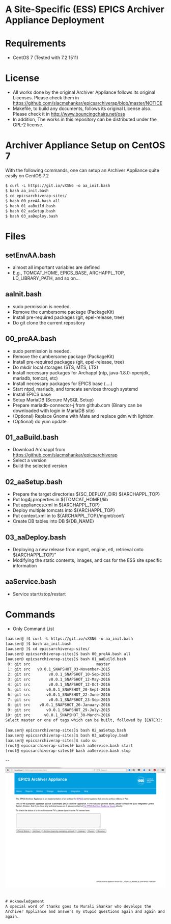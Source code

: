 A Site-Specific (ESS) EPICS Archiver Appliance Deployment
=================

# Requirements

* CentOS 7 (Tested with 7.2 1511) 

# License

* All works done by the original Archiver Appliance follows its original Licenses. Please check them in
https://github.com/slacmshankar/epicsarchiverap/blob/master/NOTICE
* Makefile, to build any documents, follows its original License also. Please check it in  http://www.bouncingchairs.net/oss
* In addition, The works in this repository can be distributed under the GPL-2 license.

# Archiver Appliance Setup on CentOS 7

With the following commands, one can setup an Archiver Appliance quite easily on CentOS 7.2

```
$ curl -L https://git.io/vXSN6 -o aa_init.bash
$ bash aa_init.bash 
$ cd epicsarchiverap-sites/
$ bash 00_preAA.bash all
$ bash 01_aaBuild.bash 
$ bash 02_aaSetup.bash 
$ bash 03_aaDeploy.bash
```

# Files

## setEnvAA.bash
* almost all important variables are defined
* E.g., TOMCAT_HOME, EPICS_BASE, ARCHAPPL_TOP, LD_LIBRARY_PATH, and so on... 

## aaInit.bash
* sudo permission is needed.
* Remove the cumbersome package (PackageKit)
* Install pre-required packages (git, epel-release, tree)
* Do git clone the current repository

## 00_preAA.bash
* sudo permission is needed.
* Remove the cumbersome package (PackageKit) 
* Install pre-required packages (git, epel-release, tree)
* Do mkdir local storages (STS, MTS, LTS)
* Install necessary packages for Archappl (ntp, java-1.8.0-openjdk, mariadb, tomcat, etc)
* Install necessary packages for EPICS base (....)
* Start ntpd, mariadb, and tomcate services through systemd
* Install EPICS base
* Setup MariaDB (Secure MySQL Setup)
* Prepare mariadb-connector-j from github.com (Binary can be downloaded with login in MariaDB site)
* (Optional) Replace Gnome with Mate and replace gdm with lightdm
* (Optional) do yum update

## 01_aaBuild.bash
* Download Archappl from https://github.com/slacmshankar/epicsarchiverap
* Select a version
* Build the selected version

## 02_aaSetup.bash
* Prepare the target directories ${SC_DEPLOY_DIR} ${ARCHAPPL_TOP}
* Put log4j.properties in ${TOMCAT_HOME}/lib
* Put appliances.xml in  ${ARCHAPPL_TOP}
* Deploy multiple tomcats into ${ARCHAPPL_TOP}
* Put context.xml in to ${ARCHAPPL_TOP}/mgmt/conf/
* Create DB tables into DB ${DB_NAME}

## 03_aaDeploy.bash
* Deploying a new release from mgmt, engine, etl, retrieval onto ${ARCHAPPL_TOP}"
* Modifying the static contents, images, and css for the ESS site specific information

## aaService.bash
* Service start/stop/restart

# Commands

* Only Command List

```
[aauser@ ]$ curl -L https://git.io/vXSN6 -o aa_init.bash
[aauser@ ]$ bash aa_init.bash 
[aauser@ ]$ cd epicsarchiverap-sites/
[aauser@ epicsarchiverap-sites]$ bash 00_preAA.bash all
[aauser@ epicsarchiverap-sites]$ bash 01_aaBuild.bash 
 0: git src                             master
 1: git src   v0.0.1_SNAPSHOT_03-November-2015
 2: git src        v0.0.1_SNAPSHOT_10-Sep-2015
 3: git src        v0.0.1_SNAPSHOT_12-May-2016
 4: git src        v0.0.1_SNAPSHOT_12-Oct-2016
 5: git src       v0.0.1_SNAPSHOT_20-Sept-2016
 6: git src       v0.0.1_SNAPSHOT_22-June-2016
 7: git src        v0.0.1_SNAPSHOT_23-Sep-2015
 8: git src    v0.0.1_SNAPSHOT_26-January-2016
 9: git src       v0.0.1_SNAPSHOT_29-July-2015
10: git src      v0.0.1_SNAPSHOT_30-March-2016
Select master or one of tags which can be built, followed by [ENTER]:

[aauser@ epicsarchiverap-sites]$ bash 02_aaSetup.bash 
[aauser@ epicsarchiverap-sites]$ bash 03_aaDeploy.bash
[aauser@ epicsarchiverap-sites]$ sudo su
[root@ epicsarchiverap-sites]# bash aaService.bash start
[root@ epicsarchiverap-sites]# bash aaService.bash stop
```

--

![Connection Example](aa_site_specific.png)


```

# Acknowledgement
A special word of thanks goes to Murali Shankar who develops the Archiver Appliance and answers my stupid questions again and again and again.
